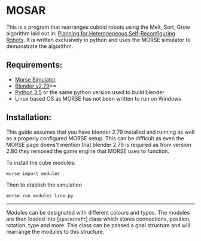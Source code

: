 # MOSAR
This is a program that rearranges cuboid robots using the Melt, Sort, Grow algorithm laid out in: [Planning for Heterogeneous Self-Reconfiguring Robots](http://groups.csail.mit.edu/drl/publications/papers/MeltSortGrow.pdf">Reconfiguration). It is written exclusively in python and uses the MORSE simulator to demonstrate the algorithm.

Requirements:
------------

- [Morse Simulator](https://github.com/morse-simulator/morse)
- [Blender v2.79](https://www.blender.org/download/releases/2-79)>=
- [Python 3.5](https://www.python.org/downloads/release/python-350/) or the same python version used to build blender
- Linux based OS as MORSE has not been written to run on Windows

Installation:
-------------

This guide assumes that you have blender 2.79 installed and running as well as a properly configured MORSE setup. This can be difficult as even the MORSE page doens't mention that blender 2.79 is required as from version 2.80 they removed the game engine that MORSE uses to function.

To install the cube modules:

    morse import modules

Then to etablish the simulation

    morse run modules line.py


---------

Modules can be designated with different colours and types.
The modules are then loaded into [`spacecraft`] class which stores connections, position, rotation, type and more. This class can be passed a goal structure and will rearrange the modules to this structure.
